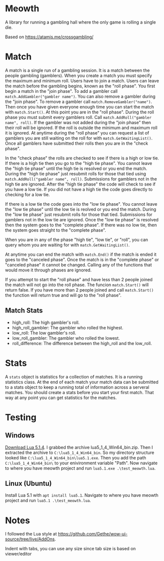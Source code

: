 
# Meowth

A library for running a gambling hall where the only game is rolling a single
die.

Based on https://atamis.me/crossgambling/

# Match

A match is a single run of a gambling session. It is a match between the
people gambling (gamblers). When you create a match you must specify the
maximum and minimum roll. Users have to join a match. Users can leave the
match before the gambling begins, known as the "roll phase". You first begin a
match in the "join phase". To add a gambler call `match.AddGambler("gambler
name")`. You can also remove a gambler during the "join phase". To remove a
gambler call `match.RemoveGambler("name")`. Then once you have given everyone
enough time you can start the match with `match.Start()`. At this point you
are in the "roll phase". During the roll phase you must submit every gamblers
roll. Call `match.AddRoll("gambler name", roll)`. If the gambler was not added
during the "join phase" then their roll will be ignored. If the roll is
outside the minimum and maximum roll it is ignored. At anytime during the
"roll phase" you can request a list of gamblers you are still waiting on the
roll for with `match.GetWaitingList()`. Once all gamblers have submitted their
rolls then you are in the "check phase". 

In the "check phase" the rolls are checked to see if there is a high or low
tie. If there is a high tie then you go to the "high tie phase". You cannot
leave the "high tie phase" until the high tie is resolved or you end the
match. During the "high tie phase" just resubmit rolls for those that tied
using `match.AddRoll("gambler name", roll)`. Submissions for gamblers not in
the high tie are ignored. After the "high tie phase" the code will check to
see if you have a low tie. If you did not have a high tie the code goes
directly to checking for a low tie.

If there is a low tie the code goes into the "low tie phase". You cannot leave
the "low tie phase" until the low tie is reolved or you end the match. During
the "low tie phase" just resubmit rolls for those that tied. Submissions for
gamblers not in the low tie are ignored. Once the "low tie phase" is resolved
then the system goes to the "complete phase". If there was no low tie, then
the system goes straight to the "complete phase".

When you are in any of the phase "high tie", "low tie", or "roll", you can
query whom you are waiting for with `match.GetWaitingList()`.

At anytime you can end the match with `match.End()` if the match is ended it
goes to the "canceled phase". Once the match is in the "complete phase" or
"canceled phase" it cannot be changed. Calling any of the functions that would
move it through phases are ignored.

If you attempt to start the "roll phase" and have less than 2 people joined
the match will not go into the roll phase. The funcion `match.Start()` will
return false. If you have more than 2 people joined and call `match.Start()`
the function will return true and will go to the "roll phase".

## Match Stats

* high_roll: The high gambler's roll.
* high_roll_gambler: The gambler who rolled the highest.
* low_roll: The low gambler's roll.
* low_roll_gambler: The gambler who rolled the lowest.
* roll_difference: The difference between the high_roll and the low_roll.

# Stats

A `stats` object is statistics for a collection of matches. It is a running
statistics class. At the end of each match your match data can be submitted to
a stats object to keep a running total of information across a serveral
matches. You should create a stats before you start your first match. That way
at any point you can get statistics for the matches.

# Testing

## Windows

[Download Lua 5.1.4](https://sourceforge.net/projects/luabinaries/files/5.1.4/Tools%20Executables/).
I grabbed the archive lua5_1_4_Win64_bin.zip. Then I extracted the archive to
`C:\lua5_1_4_Win64_bin`. So my directory structure looked like
`C:\lua5_1_4_Win64_bin\lua5.1.exe`. Then you add the path
`C:\lua5_1_4_Win64_bin\` to your enivironment variable "Path". Now navigate to
where you have meowth project and run `lua5.1.exe .\test_meowth.lua`.

## Linux (Ubuntu)

Install Lua 5.1 with `apt install lua5.1`. Navigate to where you have meowth
project and run `lua5.1 .\test_meowth.lua`.

# Notes

I followed the Lua style at https://github.com/Gethe/wow-ui-source/tree/live/AddOns.

Indent with tabs, you can use any size since tab size is based on viewer/editor

